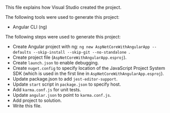This file explains how Visual Studio created the project.

The following tools were used to generate this project:
- Angular CLI (ng)

The following steps were used to generate this project:
- Create Angular project with ng: `ng new AspNetCoreWithAngularApp --defaults --skip-install --skip-git --no-standalone `.
- Create project file (`AspNetCoreWithAngularApp.esproj`).
- Create `launch.json` to enable debugging.
- Create `nuget.config` to specify location of the JavaScript Project System SDK (which is used in the first line in `AspNetCoreWithAngularApp.esproj`).
- Update package.json to add `jest-editor-support`.
- Update `start` script in `package.json` to specify host.
- Add `karma.conf.js` for unit tests.
- Update `angular.json` to point to `karma.conf.js`.
- Add project to solution.
- Write this file.

